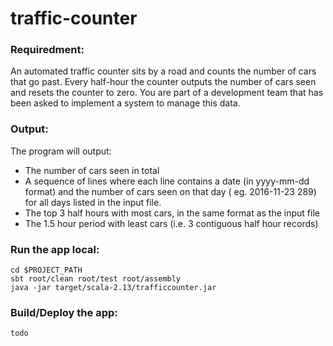 # traffic-counter

### Requiredment:

An automated traffic counter sits by a road and counts the number of cars that go past. Every half-hour the counter
outputs the number of cars seen and resets the counter to zero. You are part of a development team that has been asked
to implement a system to manage this data.

### Output:

The program will output:

* The number of cars seen in total
* A sequence of lines where each line contains a date (in yyyy-mm-dd format) and the number of cars seen on that day (
  eg. 2016-11-23 289) for all days listed in the input file.
* The top 3 half hours with most cars, in the same format as the input file
* The 1.5 hour period with least cars (i.e. 3 contiguous half hour records)

### Run the app local:

```
cd $PROJECT_PATH
sbt root/clean root/test root/assembly
java -jar target/scala-2.13/trafficcounter.jar
```

### Build/Deploy the app:

```
todo
```
